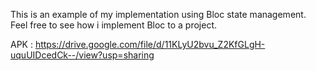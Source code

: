 This is an example of my implementation using Bloc state management. Feel free to see how i implement Bloc to a project.

APK : https://drive.google.com/file/d/11KLyU2bvu_Z2KfGLgH-uquUIDcedCk--/view?usp=sharing
